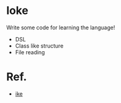 # Ioke

Write some code for learning the language!

 * DSL
 * Class like structure
 * File reading

# Ref.

- [ike]( http://github.com/defunkt/ike/tree/master )

